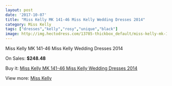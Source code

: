 ```yaml
---
layout: post
date: '2017-10-07'
title: "Miss Kelly MK 141-46 Miss Kelly Wedding Dresses 2014"
category: Miss Kelly
tags: ["dresses","kelly","rosy","unique","black"]
image: http://img.hectodress.com/13785-thickbox_default/miss-kelly-mk-141-46-miss-kelly-wedding-dresses-2014.jpg
---
```

Miss Kelly MK 141-46 Miss Kelly Wedding Dresses 2014

On Sales: **$248.48**
<a href="https://www.hectodress.com/miss-kelly/6686-miss-kelly-mk-141-46-miss-kelly-wedding-dresses-2014.html"><amp-img layout="responsive" width="600" height="600" src="//img.hectodress.com/13785-thickbox_default/miss-kelly-mk-141-46-miss-kelly-wedding-dresses-2014.jpg" alt="Miss Kelly MK 141-46 Miss Kelly Wedding Dresses 2014 0" /></a>
<a href="https://www.hectodress.com/miss-kelly/6686-miss-kelly-mk-141-46-miss-kelly-wedding-dresses-2014.html"><amp-img layout="responsive" width="600" height="600" src="//img.hectodress.com/13786-thickbox_default/miss-kelly-mk-141-46-miss-kelly-wedding-dresses-2014.jpg" alt="Miss Kelly MK 141-46 Miss Kelly Wedding Dresses 2014 1" /></a>

Buy it: [Miss Kelly MK 141-46 Miss Kelly Wedding Dresses 2014](https://www.hectodress.com/miss-kelly/6686-miss-kelly-mk-141-46-miss-kelly-wedding-dresses-2014.html "Miss Kelly MK 141-46 Miss Kelly Wedding Dresses 2014")

View more: [Miss Kelly](https://www.hectodress.com/115-miss-kelly "Miss Kelly")
